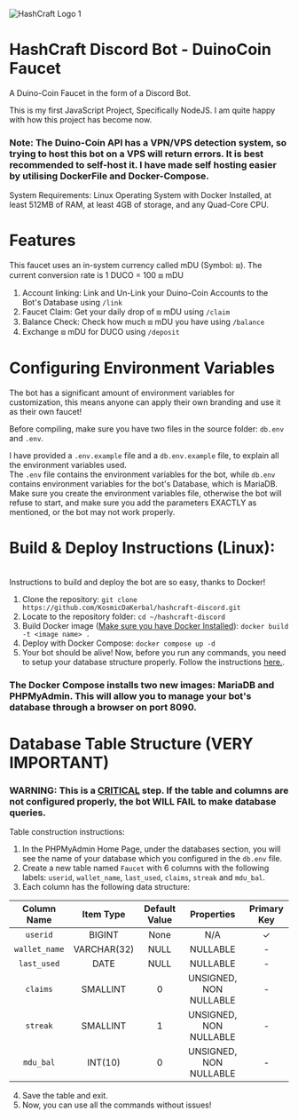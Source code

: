 ![HashCraft Logo 1](https://github.com/user-attachments/assets/d27945d5-63db-466b-adb3-2dd0ce976cbc)
# HashCraft Discord Bot - DuinoCoin Faucet
A Duino-Coin Faucet in the form of a Discord Bot.

This is my first JavaScript Project, Specifically NodeJS. I am quite happy with how this project has become now.
<br>
### Note: The Duino-Coin API has a VPN/VPS detection system, so trying to host this bot on a VPS will return errors. It is best recommended to self-host it. I have made self hosting easier by utilising DockerFile and Docker-Compose.
System Requirements: Linux Operating System with Docker Installed, at least 512MB of RAM, at least 4GB of storage, and any Quad-Core CPU.

# Features

This faucet uses an in-system currency called mDU (Symbol: ⧈). The current conversion rate is 1 DUCO = 100 ⧈ mDU
1. Account linking: Link and Un-Link your Duino-Coin Accounts to the Bot's Database using `/link`
2. Faucet Claim: Get your daily drop of ⧈ mDU using `/claim`
3. Balance Check: Check how much ⧈ mDU you have using `/balance`
4. Exchange ⧈ mDU for DUCO using `/deposit`


# Configuring Environment Variables
The bot has a significant amount of environment variables for customization, this means anyone can apply their own branding and use it as their own faucet!

Before compiling, make sure you have two files in the source folder: `db.env` and `.env`.

I have provided a `.env.example` file and a `db.env.example` file, to explain all the environment variables used.<br>
The `.env` file contains the environment variables for the bot, while `db.env` contains environment variables for the bot's Database, which is MariaDB.<br>
Make sure you create the environment variables file, otherwise the bot will refuse to start, and make sure you add the parameters EXACTLY as mentioned, or the bot may not work properly.


# Build & Deploy Instructions (Linux):
<br>Instructions to build and deploy the bot are so easy, thanks to Docker!
1. Clone the repository: `git clone https://github.com/KosmicDaKerbal/hashcraft-discord.git`
2. Locate to the repository folder: `cd ~/hashcraft-discord`
3. Build Docker image ([Make sure you have Docker Installed](https://docs.docker.com/desktop/install/linux-install/)): `docker build -t <image name> .`
4. Deploy with Docker Compose: `docker compose up -d`
5. Your bot should be alive! Now, before you run any commands, you need to setup your database structure properly. Follow the instructions [here.](https://github.com/KosmicDaKerbal/hashcraft-discord/new/main?filename=README.md#database-table-structure-very-important).

### The Docker Compose installs two new images: MariaDB and PHPMyAdmin. This will allow you to manage your bot's database through a browser on port 8090.

# Database Table Structure (VERY IMPORTANT)
### WARNING: This is a <u>CRITICAL</u> step. If the table and columns are not configured properly, the bot WILL FAIL to make database queries.

Table construction instructions:
1. In the PHPMyAdmin Home Page, under the databases section, you will see the name of your database which you configured in the `db.env` file.
2. Create a new table named `Faucet` with 6 columns with the following labels: `userid`, `wallet_name`, `last_used`, `claims`, `streak` and `mdu_bal`.
3. Each column has the following data structure:

| Column Name   | Item Type | Default Value | Properties | Primary Key |
| :---:         |     :---:   |       :---: |     :---:     |       :---:   |
| `userid`      | BIGINT      | None        | N/A     | ✓    |
| `wallet_name` | VARCHAR(32) | NULL        | NULLABLE       | -      |
| `last_used`   | DATE        | NULL        | NULLABLE       | -      |
| `claims`      | SMALLINT    | 0           | UNSIGNED, NON NULLABLE       | -      |
| `streak`      | SMALLINT    | 1           | UNSIGNED, NON NULLABLE       | -      |
| `mdu_bal`     | INT(10)     | 0           | UNSIGNED, NON NULLABLE       | -      |

4. Save the table and exit.
5. Now, you can use all the commands without issues!
